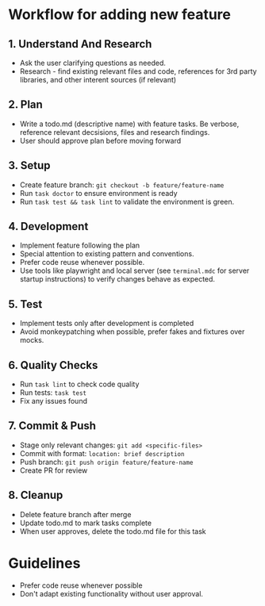 # Workflow for adding new feature


## 1. Understand And Research
- Ask the user clarifying questions as needed.
- Research - find existing relevant files and code, references for 3rd party libraries, and other interent sources (if relevant)


## 2. Plan
- Write a todo.md (descriptive name) with feature tasks. Be verbose, reference relevant decsisions, files and research findings.
- User should approve plan before moving forward

## 3. Setup
- Create feature branch: `git checkout -b feature/feature-name`
- Run `task doctor` to ensure environment is ready
- Run `task test && task lint` to validate the environment is green.


## 4. Development
- Implement feature following the plan
- Special attention to existing pattern and conventions.
- Prefer code reuse whenever possible.
- Use tools like playwright and local server (see `terminal.mdc` for server startup instructions) to verify changes behave as expected.


## 5. Test
- Implement tests only after development is completed
- Avoid monkeypatching when possible, prefer fakes and fixtures over mocks.

## 6. Quality Checks
- Run `task lint` to check code quality
- Run tests: `task test`
- Fix any issues found

## 7. Commit & Push
- Stage only relevant changes: `git add <specific-files>`
- Commit with format: `location: brief description`
- Push branch: `git push origin feature/feature-name`
- Create PR for review

## 8. Cleanup
- Delete feature branch after merge
- Update todo.md to mark tasks complete
- When user approves, delete the todo.md file for this task


# Guidelines

- Prefer code reuse whenever possible
- Don't adapt existing functionality without user approval.
